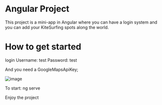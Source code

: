 # Angular Project

This project is a mini-app in Angular where you can have a login system and you can add your KiteSurfing spots along the world.

# How to get started

login Username: test
      Password: test
      
And you need a GoogleMapsApiKey;

![image](https://user-images.githubusercontent.com/77098686/191052596-1ad6eb9a-b534-4928-957b-57692df5342a.png)

To start: ng serve

Enjoy the project 
